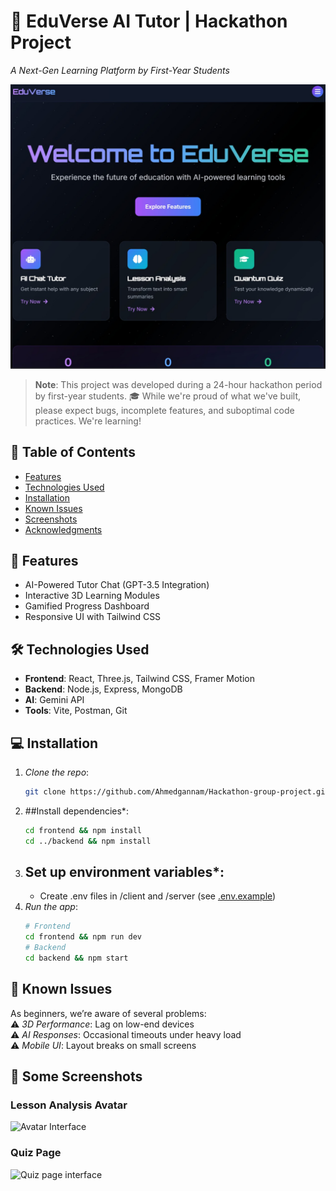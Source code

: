 # 🚀 EduVerse AI Tutor | Hackathon Project 
*A Next-Gen Learning Platform by First-Year Students*  

![Home Page](./screenshots/homePage.jpg) 

> **Note**: This project was developed during a 24-hour hackathon period by first-year students. 🎓 While we're proud of what we've built, please expect bugs, incomplete features, and suboptimal code practices. We're learning! 

## 📌 Table of Contents
- [Features](#-features)
- [Technologies Used](#-technologies-used)
- [Installation](#-installation)
- [Known Issues](#-known-issues)
- [Screenshots](#-screenshots)
- [Acknowledgments](#-acknowledgments)

## 🌟 Features
- AI-Powered Tutor Chat (GPT-3.5 Integration)
- Interactive 3D Learning Modules
- Gamified Progress Dashboard
- Responsive UI with Tailwind CSS

## 🛠 Technologies Used
- **Frontend**: React, Three.js, Tailwind CSS, Framer Motion  
- **Backend**: Node.js, Express, MongoDB  
- **AI**: Gemini API  
- **Tools**: Vite, Postman, Git  

## 💻 Installation
1. *Clone the repo*:
   ```bash
   git clone https://github.com/Ahmedgannam/Hackathon-group-project.git
   
2. ##Install dependencies*:
   ```bash
   cd frontend && npm install
   cd ../backend && npm install
   
3. ## Set up environment variables*:
   - Create .env files in /client and /server (see [.env.example](.env.example))
4. *Run the app*:
   ```bash
   # Frontend
   cd frontend && npm run dev
   # Backend
   cd backend && npm start
   

## 🐛 Known Issues
As beginners, we’re aware of several problems:  
⚠ *3D Performance*: Lag on low-end devices  
⚠ *AI Responses*: Occasional timeouts under heavy load  
⚠ *Mobile UI*: Layout breaks on small screens  


## 📸 Some  Screenshots

   ### Lesson Analysis Avatar
   ![Avatar Interface](./screenshots/AvatarLessonAnalyzerPage.jpg)

   ### Quiz Page
   ![Quiz page interface](./screenshots/Quizpage.jpg)

 

